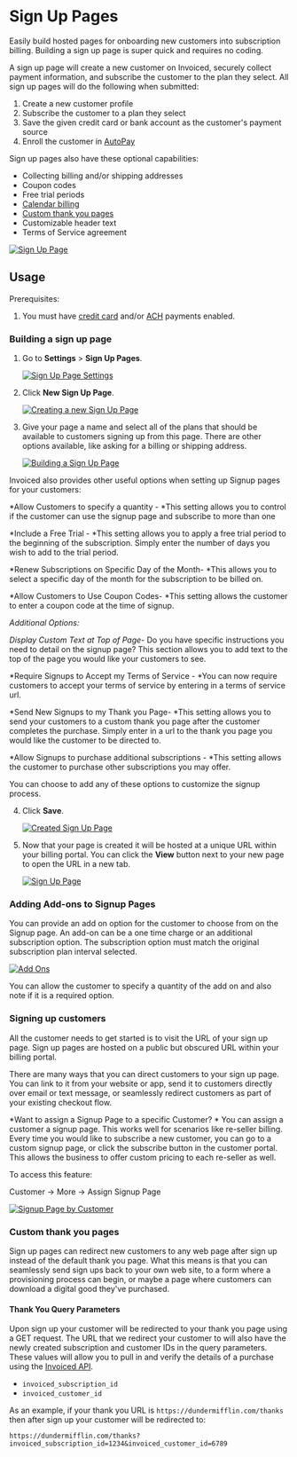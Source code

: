 # Sign Up Pages

Easily build hosted pages for onboarding new customers into subscription billing. Building a sign up page is super quick and requires no coding.

A sign up page will create a new customer on Invoiced, securely collect payment information, and subscribe the customer to the plan they select. All sign up pages will do the following when submitted:

1. Create a new customer profile
2. Subscribe the customer to a plan they select
3. Save the given credit card or bank account as the customer's payment source
4. Enroll the customer in [AutoPay](autopay)

Sign up pages also have these optional capabilities:

- Collecting billing and/or shipping addresses
- Coupon codes
- Free trial periods
- [Calendar billing](subscription-billing#calendar-billing)
- [Custom thank you pages](#custom-thank-you-pages)
- Customizable header text
- Terms of Service agreement

[![Sign Up Page](../img/sign-up-page.png)](../img/sign-up-page.png)

## Usage

Prerequisites:

1. You must have [credit card](/docs/payments/card) and/or [ACH](/docs/payments/ach) payments enabled.

### Building a sign up page

1. Go to **Settings** > **Sign Up Pages**.

   [![Sign Up Page Settings](../img/sign-up-pages-settings.png)](../img/sign-up-pages-settings.png)

2. Click **New Sign Up Page**.

   [![Creating a new Sign Up Page](../img/sign-up-pages-empty.png)](../img/sign-up-pages-empty.png)

3. Give your page a name and select all of the plans that should be available to customers signing up from this page. There are other options available, like asking for a billing or shipping address.

   [![Building a Sign Up Page](../img/sign-up-pages-new.png)](../img/sign-up-pages-new.png)

  Invoiced also provides other useful options when setting up Signup pages for your customers:

*Allow Customers to specify a quantity - *This setting allows you to control if the customer can use the signup page and subscribe to more than one 

*Include a Free Trial - *This setting allows you to apply a free trial period to the beginning of the subscription. Simply enter the number of days you wish to add to the trial period. 

*Renew Subscriptions on Specific Day of the Month- *This allows you to select a specific day of the month for the subscription to be billed on. 

*Allow Customers to Use Coupon Codes- *This setting allows the customer to enter a coupon code at the time of signup.


*Additional Options:*

*Display Custom Text at Top of Page*- Do you have specific instructions you need to detail on the signup page? This section allows you to add text to the top of the page you would like your customers to see.

*Require Signups to Accept my Terms of Service - *You can now require customers to accept your terms of service by entering in a terms of service url. 

*Send New Signups to my Thank you Page- *This setting allows you to send your customers to a custom thank you page after the customer completes the purchase. Simply enter in a url to the thank you page you would like the customer to be directed to. 

*Allow Signups to purchase additional subscriptions - *This setting allows the customer to purchase other subscriptions you may offer. 


You can choose to add any of these options to customize the signup process.

4. Click **Save**.

   [![Created Sign Up Page](../img/sign-up-pages-created.png)](../img/sign-up-pages-created.png)

5. Now that your page is created it will be hosted at a unique URL within your billing portal. You can click the **View** button next to your new page to open the URL in a new tab.

   [![Sign Up Page](../img/sign-up-page.png)](../img/sign-up-page.png)

### Adding Add-ons to Signup Pages
You can provide an add on option for the customer to choose from on the Signup page. An add-on can be a one time charge or an additional subscription option. The subscription option must match the original subscription plan interval selected. 

   [![Add Ons](../img/addons.png)](../img/addons.png)

You can allow the customer to specify a quantity of the add on and also note if it is a required option. 

### Signing up customers

All the customer needs to get started is to visit the URL of your sign up page. Sign up pages are hosted on a public but obscured URL within your billing portal.

There are many ways that you can direct customers to your sign up page. You can link to it from your website or app, send it to customers directly over email or text message, or seamlessly redirect customers as part of your existing checkout flow.


*Want to assign a Signup Page to a specific Customer? *
You can assign a customer a signup page. This works well for scenarios like re-seller billing. Every time you would like to subscribe a new customer, you can go to a custom signup page, or click the subscribe button in the customer portal. This allows the business to offer custom pricing to each re-seller as well. 

 To access this feature:

  Customer -> More -> Assign Signup Page

   [![Signup Page by Customer](../img/signup-page-by-customer.png)](../img/signup-page-by-customer.png)


### Custom thank you pages

Sign up pages can redirect new customers to any web page after sign up instead of the default thank you page. What this means is that you can seamlessly send sign ups back to your own web site, to a form where a provisioning process can begin, or maybe a page where customers can download a digital good they've purchased.

#### Thank You Query Parameters

Upon sign up your customer will be redirected to your thank you page using a GET request. The URL that we redirect your customer to will also have the newly created subscription and customer IDs in the query parameters. These values will allow you to pull in and verify the details of a purchase using the [Invoiced API](../dev).

- `invoiced_subscription_id`
- `invoiced_customer_id`

As an example, if your thank you URL is `https://dundermifflin.com/thanks` then after sign up your customer will be redirected to:

`https://dundermifflin.com/thanks?invoiced_subscription_id=1234&invoiced_customer_id=6789`